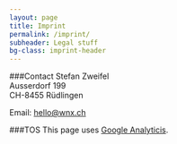 ```yaml
---
layout: page
title: Imprint
permalink: /imprint/
subheader: Legal stuff
bg-class: imprint-header
---
```


###Contact
Stefan Zweifel <br>
Ausserdorf 199 <br>
CH-8455 Rüdlingen

Email: [hello@wnx.ch](hello@wnx.ch)

###TOS
This page uses [Google Analyticis](http://google.com/analytics).
